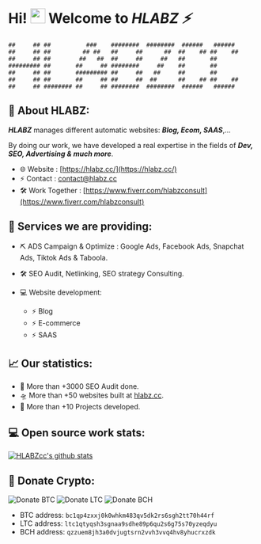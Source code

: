 # Hi! <img src="https://media.giphy.com/media/hvRJCLFzcasrR4ia7z/giphy.gif" width="30px" height="30px"> Welcome to ***HLABZ ⚡***

```
##     ## ##          ###    ########  ########  ######   ######  
##     ## ##         ## ##   ##     ##      ##  ##    ## ##    ## 
##     ## ##        ##   ##  ##     ##     ##   ##       ##       
######### ##       ##     ## ########     ##    ##       ##       
##     ## ##       ######### ##     ##   ##     ##       ##       
##     ## ##       ##     ## ##     ##  ##      ##    ## ##    ## 
##     ## ######## ##     ## ########  ########  ######   ######                                                                                                                        
```
## 🚀 About HLABZ:

***HLABZ*** manages different automatic websites: ***Blog, Ecom, SAAS***,... 

By doing our work, we have developed a real expertise in the fields of ***Dev, SEO, Advertising & much more***.

- 🌐 Website : [https://hlabz.cc/](https://hlabz.cc/)
- ⚡️ Contact : contact@hlabz.cc
- 🛠 Work Together : [https://www.fiverr.com/hlabzconsult](https://www.fiverr.com/hlabzconsult)

## 💼 Services we are providing:
- ⛏ ADS Campaign & Optimize : Google Ads, Facebook Ads, Snapchat Ads, Tiktok Ads & Taboola.
- 🛠 SEO Audit, Netlinking, SEO strategy Consulting.
- 💻 Website development:

  - ⚡ Blog
  - ⚡ E-commerce
  - ⚡ SAAS

## 📈 Our statistics:
- 🚀 More than +3000 SEO Audit done.
- 🛸 More than +50 websites built at [hlabz.cc](hlabz.cc).
- 🧨 More than +10 Projects developed.

## 💻 Open source work stats:

[![HLABZcc's github stats](https://github-readme-stats.vercel.app/api?username=HLABZcc&theme=tokyonight&show_icons=true)](https://github.com/HLABZcc)

## 🎁 Donate Crypto:

![Donate BTC](https://user-images.githubusercontent.com/106092954/169848186-ce4f7702-c9ff-4d76-b66f-253156fd7b78.png)  ![Donate LTC](https://user-images.githubusercontent.com/106092954/169848564-e78402e8-6d19-41ec-a0dd-80f0669298bd.png)  ![Donate BCH](https://user-images.githubusercontent.com/106092954/169848724-9c78a57e-7009-49e4-afa3-11d7c93063ea.png)

- BTC address: ```bc1qp4zxxj0k0whkm483qv5dk2rs6sgh2tt70h44rf```
- LTC address: ```ltc1qtyqsh3sgnaa9sdhe89p6qu2s6g75s70yzeqdyu```
- BCH address: ```qzzuem8jh3a0dvjugtsrn2vvh3vvq4hv8yhucrxzdk```

<!--
**HLABZcc/HLABZcc** is a ✨ _special_ ✨ repository because its `README.md` (this file) appears on your GitHub profile.
-->
